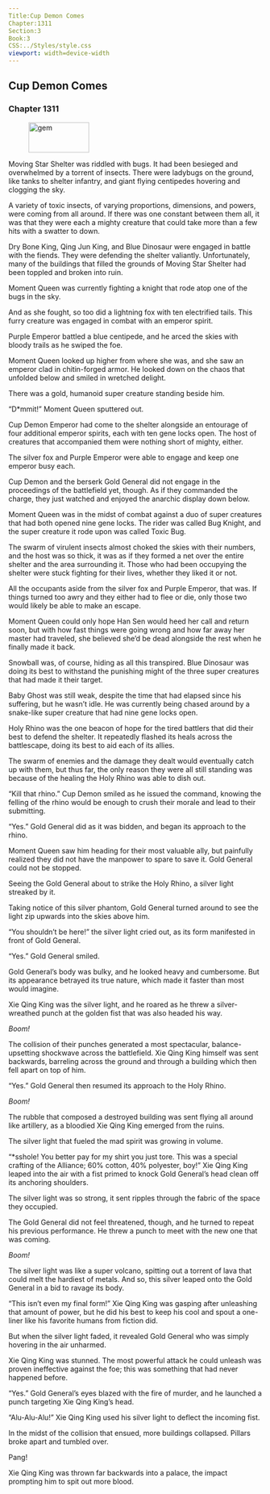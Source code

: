 ```yaml
---
Title:Cup Demon Comes 
Chapter:1311 
Section:3 
Book:3 
CSS:../Styles/style.css 
viewport: width=device-width
---
```

  
## Cup Demon Comes
### Chapter 1311
  
<figure>
	<img src="../Images/gem.gif" alt="gem" id="gem" width="120" height="60" />
</figure>
  

  
Moving Star Shelter was riddled with bugs. It had been besieged and overwhelmed by a torrent of insects. There were ladybugs on the ground, like tanks to shelter infantry, and giant flying centipedes hovering and clogging the sky.

A variety of toxic insects, of varying proportions, dimensions, and powers, were coming from all around. If there was one constant between them all, it was that they were each a mighty creature that could take more than a few hits with a swatter to down.

Dry Bone King, Qing Jun King, and Blue Dinosaur were engaged in battle with the fiends. They were defending the shelter valiantly. Unfortunately, many of the buildings that filled the grounds of Moving Star Shelter had been toppled and broken into ruin.

Moment Queen was currently fighting a knight that rode atop one of the bugs in the sky.

And as she fought, so too did a lightning fox with ten electrified tails. This furry creature was engaged in combat with an emperor spirit.

Purple Emperor battled a blue centipede, and he arced the skies with bloody trails as he swiped the foe.

Moment Queen looked up higher from where she was, and she saw an emperor clad in chitin-forged armor. He looked down on the chaos that unfolded below and smiled in wretched delight.

There was a gold, humanoid super creature standing beside him.

“D*mmit!” Moment Queen sputtered out.

Cup Demon Emperor had come to the shelter alongside an entourage of four additional emperor spirits, each with ten gene locks open. The host of creatures that accompanied them were nothing short of mighty, either.

The silver fox and Purple Emperor were able to engage and keep one emperor busy each.

Cup Demon and the berserk Gold General did not engage in the proceedings of the battlefield yet, though. As if they commanded the charge, they just watched and enjoyed the anarchic display down below.

Moment Queen was in the midst of combat against a duo of super creatures that had both opened nine gene locks. The rider was called Bug Knight, and the super creature it rode upon was called Toxic Bug.

The swarm of virulent insects almost choked the skies with their numbers, and the host was so thick, it was as if they formed a net over the entire shelter and the area surrounding it. Those who had been occupying the shelter were stuck fighting for their lives, whether they liked it or not.

All the occupants aside from the silver fox and Purple Emperor, that was. If things turned too awry and they either had to flee or die, only those two would likely be able to make an escape.

Moment Queen could only hope Han Sen would heed her call and return soon, but with how fast things were going wrong and how far away her master had traveled, she believed she’d be dead alongside the rest when he finally made it back.

Snowball was, of course, hiding as all this transpired. Blue Dinosaur was doing its best to withstand the punishing might of the three super creatures that had made it their target.

Baby Ghost was still weak, despite the time that had elapsed since his suffering, but he wasn’t idle. He was currently being chased around by a snake-like super creature that had nine gene locks open.

Holy Rhino was the one beacon of hope for the tired battlers that did their best to defend the shelter. It repeatedly flashed its heals across the battlescape, doing its best to aid each of its allies.

The swarm of enemies and the damage they dealt would eventually catch up with them, but thus far, the only reason they were all still standing was because of the healing the Holy Rhino was able to dish out.

“Kill that rhino.” Cup Demon smiled as he issued the command, knowing the felling of the rhino would be enough to crush their morale and lead to their submitting.

“Yes.” Gold General did as it was bidden, and began its approach to the rhino.

Moment Queen saw him heading for their most valuable ally, but painfully realized they did not have the manpower to spare to save it. Gold General could not be stopped.

Seeing the Gold General about to strike the Holy Rhino, a silver light streaked by it.

Taking notice of this silver phantom, Gold General turned around to see the light zip upwards into the skies above him.

“You shouldn’t be here!” the silver light cried out, as its form manifested in front of Gold General.

“Yes.” Gold General smiled.

Gold General’s body was bulky, and he looked heavy and cumbersome. But its appearance betrayed its true nature, which made it faster than most would imagine.

Xie Qing King was the silver light, and he roared as he threw a silver-wreathed punch at the golden fist that was also headed his way.

*Boom!*

The collision of their punches generated a most spectacular, balance-upsetting shockwave across the battlefield. Xie Qing King himself was sent backwards, barreling across the ground and through a building which then fell apart on top of him.

“Yes.” Gold General then resumed its approach to the Holy Rhino.

*Boom!*

The rubble that composed a destroyed building was sent flying all around like artillery, as a bloodied Xie Qing King emerged from the ruins.

The silver light that fueled the mad spirit was growing in volume.

“*sshole! You better pay for my shirt you just tore. This was a special crafting of the Alliance; 60% cotton, 40% polyester, boy!” Xie Qing King leaped into the air with a fist primed to knock Gold General’s head clean off its anchoring shoulders.

The silver light was so strong, it sent ripples through the fabric of the space they occupied.

The Gold General did not feel threatened, though, and he turned to repeat his previous performance. He threw a punch to meet with the new one that was coming.

*Boom!*

The silver light was like a super volcano, spitting out a torrent of lava that could melt the hardiest of metals. And so, this silver leaped onto the Gold General in a bid to ravage its body.

“This isn’t even my final form!” Xie Qing King was gasping after unleashing that amount of power, but he did his best to keep his cool and spout a one-liner like his favorite humans from fiction did.

But when the silver light faded, it revealed Gold General who was simply hovering in the air unharmed.

Xie Qing King was stunned. The most powerful attack he could unleash was proven ineffective against the foe; this was something that had never happened before.

“Yes.” Gold General’s eyes blazed with the fire of murder, and he launched a punch targeting Xie Qing King’s head.

“Alu-Alu-Alu!” Xie Qing King used his silver light to deflect the incoming fist.

In the midst of the collision that ensued, more buildings collapsed. Pillars broke apart and tumbled over.

Pang!

Xie Qing King was thrown far backwards into a palace, the impact prompting him to spit out more blood.